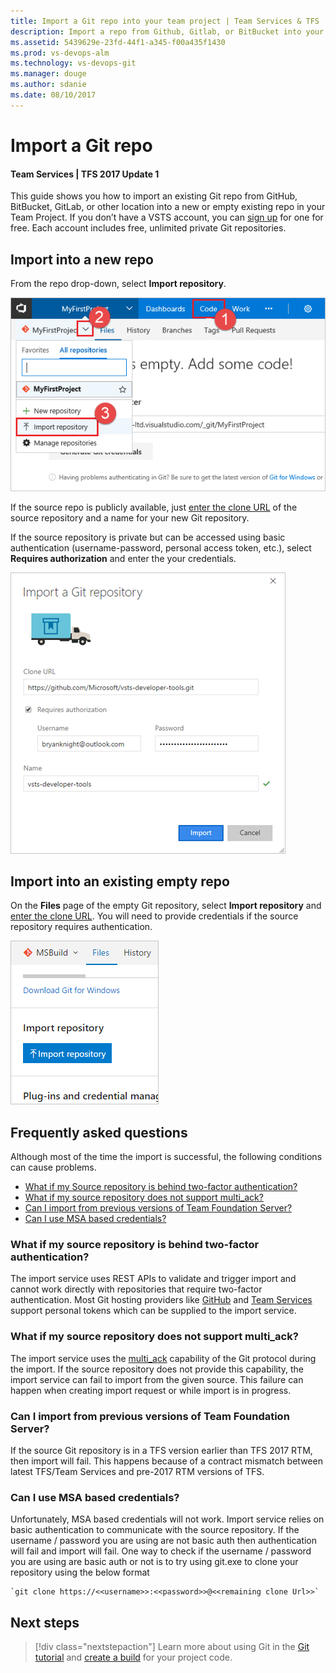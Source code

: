 ```yaml
---
title: Import a Git repo into your team project | Team Services & TFS
description: Import a repo from Github, Gitlab, or BitBucket into your Team Services/TFS Team Project
ms.assetid: 5439629e-23fd-44f1-a345-f00a435f1430
ms.prod: vs-devops-alm
ms.technology: vs-devops-git
ms.manager: douge
ms.author: sdanie
ms.date: 08/10/2017
---
```


# Import a Git repo
#### Team Services | TFS 2017 Update 1

This guide shows you how to import an existing Git repo from GitHub, BitBucket, GitLab, or other location into a new or empty existing repo in your Team Project. If you don’t have a VSTS account, you can [sign up](../accounts/sign-up-for-visual-studio-team-services.md) for one for free. Each account includes free, unlimited private Git repositories.

## Import into a new repo

From the repo drop-down, select **Import repository**. 

![Import Repository Option](_img/Import-Repo/ImportRepository.png)

If the source repo is publicly available, just [enter the clone URL](tutorial/clone.md#clone_url) of the source repository and a name for your new Git repository.

If the source repository is private but can be accessed using basic authentication (username-password, personal access token, etc.),  select **Requires authorization** and enter the your credentials.

![Import Repository Dialog](_img/Import-Repo/ImportRepoDialog.png)

## Import into an existing empty repo

On the **Files** page of the empty Git repository, select **Import repository** and [enter the clone URL](tutorial/clone.md#clone_url). You will need to provide credentials if the source repository requires authentication. 

![Import Repository into an existing repository](_img/Import-Repo/ImportRepofromEmptyRepo.png)

## Frequently asked questions

Although most of the time the import is successful, the following conditions can cause problems.

* [What if my Source repository is behind two-factor authentication?](#what-if-my-source-repository-is-behind-two-factor-authentication)
* [What if my source repository does not support multi_ack?](#what-if-my-source-repository-does-not-support-multiack)
* [Can I import from previous versions of Team Foundation Server?](#can-i-import-from-previous-versions-of-team-foundation-server)
* [Can I use MSA based credentials?](#can-i-use-msa-based-credentials)

### What if my source repository is behind two-factor authentication?

The import service uses REST APIs to validate and trigger import and cannot work directly with repositories that require two-factor authentication.
Most Git hosting providers like [GitHub](https://help.github.com/articles/creating-an-access-token-for-command-line-use/) and [Team Services](https://www.visualstudio.com/en-us/docs/setup-admin/team-services/use-personal-access-tokens-to-authenticate) support personal tokens which can be supplied to the import service. 

### What if my source repository does not support multi_ack?

The import service uses the [multi_ack](https://git-scm.com/book/en/v2/Git-Internals-Transfer-Protocols) capability of the Git protocol during the import.
If the source repository does not provide this capability, the import service can fail to import from the given source.
This failure can happen when creating import request or while import is in progress.

### Can I import from previous versions of Team Foundation Server?
If the source Git repository is in a TFS version earlier than TFS 2017 RTM, then import will fail.
This happens because of a contract mismatch between latest TFS/Team Services and pre-2017 RTM versions of TFS.

### Can I use MSA based credentials?
Unfortunately, MSA based credentials will not work. Import service relies on basic authentication to communicate with the source repository. If the username / password you are using are not basic auth then authentication will fail and import will fail.
One way to check if the username / password you are using are basic auth or not is to try using git.exe to clone your repository using the below format

    `git clone https://<<username>>:<<password>>@<<remaining clone Url>>`

## Next steps

> [!div class="nextstepaction"]
> Learn more about using Git in the [Git tutorial](tutorial/gitworkflow.md) and [create a build](../build-release/overview.md) for your project code. 